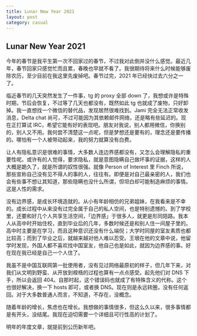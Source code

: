 ```yaml
---
title: Lunar New Year 2021
layout: post
category: casual
---
```


## Lunar New Year 2021

今年的春节是我平生第一次不回家过的春节，不过我对此倒并没什么感觉。最近几年，春节回家只感觉忙而且累，春晚也早就不看了。我很期待将来什么时候能够废除农历，至少目前在我这里先废掉吧。春节过完，2021 年已经快过去六分之一了。

临近春节的几天突然发生了一件事，tg 的 proxy 全部 down 了，我想或许是特殊时期，节后会恢复，不过等了几天也都没有，既然如此 tg 也就成了废物，只好卸掉。我一直想找一个微信的替代品，发现居然很难找到。Jami 完全无法正常收发消息，Delta chat 尚可，不过可能因为其依赖邮件网络，还是略有些延迟的。现在正打算试 IRC，希望它能有好的表现吧。朋友对我说，别人都用微信，你换别的，别人又不用。我何尝不清楚这一点呢，但是梦想还是要有的，理念还是要传播的。哪怕有一个人被带动起来，我的努力就算没有白费。

让人有隐私意识是很难的事情，大多数人连边界感都没有，又怎么会理解隐私的重要性呢。或许有的人觉得，要求隐私，就是意图隐瞒自己做坏事的证据，这样的人大概是跪久了，就是所谓的奴性很强。就像 Person of Interest 里 Finch 所说，那些宣称自己没有见不得人的事的人，往往有。即便是对自己最亲密的人，我们也会有些事不想让其知道，那些隐瞒也没什么所谓，但坦白却可能制造麻烦的事情。这是人性的需求。

没有边界感，是成长环境造就的。从小有年龄相仿的兄弟姐妹，在我看来是不幸的。成长过程中从来没有过完全属于自己的私人空间，也是特别遗憾的。到了学校里，还要和好几个人共享生活空间，「边界感」于很多人，就更是形同陌路。我本人从高中时开始住校，直到毕业后的几年，多数时候还是和别人住一间屋子里的。高中时主要是在学习，而且这种意识还没有什么端倪；大学时同屋的室友素质也都比较高；而到了毕业之后，就越来越对他人难以忍受。王垠在他的文章中说，他留学时发现，外国人都不喜欢找中国室友，他自己也是如此，就因为边界感的事。好在现在我已经是自己一个人住了。

我虽不是中国互联网第一批使用者，没有见过网络最原初的样子，但几年下来，对我们从文明到野蛮、从开放到桎梏的过程也算有一点点感受。起先他们对 DNS 下手，所以会返回 404。自那时起，这个错误码也就成了有特殊含义的代称。这个也很好解决，换一下 hosts 即可，或者换 DNS。现在则是永远转圈，没有任何返回。对于大多数普通人而言，不知道，不存在，没概念。

随着年龄的增长，焦虑也在增长。我想做的事情很多，但这么久以来，很多事情都是有开头，没结尾。我现在迫切需要一个详细且可行性高的计划了。

明年的年度文章，就提前到公历新年吧。